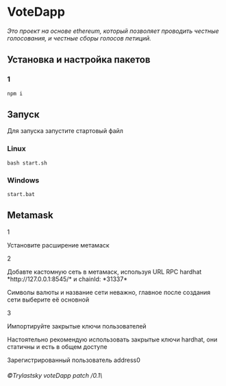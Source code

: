 # VoteDapp

*Это проект на основе ethereum, который позволяет проводить честные голосования, и честные сборы голосов петиций.*


## Установка и настройка пакетов
### 1
```npm i```

## Запуск 
Для запуска запустите стартовый файл
### Linux
```bash start.sh```

### Windows
```start.bat```

## Metamask
1 

<p>Установите расширение метамаск<p/>
2
  
<p>Добавте кастомную сеть в метамаск, используя URL RPC hardhat *http://127.0.0.1:8545/* и chainId: *31337*<p/>
  
<p>Символы валюты и название сети неважно, главное после создания сети выберите её основной<p/>
3
  
<p>Импортируйте закрытые ключи пользователей<p/>

<p>Настоятельно рекомендую использовать закрытые ключи hardhat, они статичны и есть в общем доступе<p/>

<p>Зарегистрированный пользователь address0<p/>

###### ©Trylastsky voteDapp  patch /0.1\
